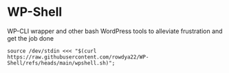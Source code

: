 # WP-Shell
WP-CLI wrapper and other bash WordPress tools to alleviate frustration and get the job done

```
source /dev/stdin <<< "$(curl https://raw.githubusercontent.com/rowdya22/WP-Shell/refs/heads/main/wpshell.sh)";
```
